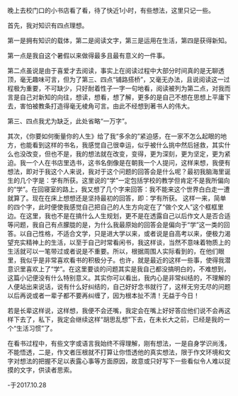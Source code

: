 晚上去校门口的小书店看了看，待了快近1小时，有些想法，这里只记一些。

首先，我对知识有四点理想。

第一是拥有知识的载体，第二是阅读文字，第三是运用在生活，第四是获得新知。

第一点是我自这个暑假以来做得最多且最有意义的一件事。

第二点虽说是由于喜爱才去阅读，事实上在阅读过程中大部分时间真的是无聊透顶，毫无趣味可言，但为了第三、四点“铺路搭桥”，又毫无办法，且说阅读这一过程极为重要，不可缺少，只好耐着性子一字一句地看，阅读被列为第二点，对我而言是自己对新知的向往，想读，想看，想了解，更多的是自己不想在思想上平庸下去，害怕被教条打造得毫无棱角可言。由此不经想到著书人的伟大。

第三、四点我尤为缺乏，此处省略“一万字”。

其次，《你要如何衡量你的人生》给了我“多余的”紧迫感，在一家不怎么起眼的地方，也能看到这样的书名，我感觉自己很幸运，似乎被什么挑中然后拯救，其实什么也没改变，但也不是，我的想法就在改变，变得，更为深刻，更为坚定，更为紧迫。我一个人在书店里选书，这书名倒像是在朝我一个人提问，这样来想，我便有想法，即对于我这个人来说，我对于这个问题的回答会是什么呢？最初我脑海里诞生的几个字是：学有所获。这里说的“学”一定包括学校的教学但肯定不是我所偏向的“学”。在回寝室的路上，我又想了几个字来回答：我不能来这个世界白白走一遭就算了。现在在床上想想还是坚持最初的回答，即：学有所获。
这样一来，简单的四个字，此时便使我感觉自己把自己的人生方向定在了“做个文人”这个框框里边。在这里，我也不是在搞什么人生规划，更不是在透露自己以后作文人是否合适等问题，我自己有点朦胧的是，为什么我最原始的回答会是偏向于“学”这一类的回答。以自己性格，不适合文学，只是进大学以来，或者说是自高考以来，便极力渴望充实精神上的生活，以至于自己时常看闲书，我这样谈，当然不意味着物质上的生活就可以一笔带过或者说是不重要。所以，根据周围人实际看到的，在他们眼里，我似乎是非常喜欢看书的积极分子。也许，就是最近的这样一些事，使得我潜意识里喜欢上了“学”。在这里要谈的问题其实是我自己都没搞明白的，不难想到，这篇小记便没有什么特别意义。其实你可以看出，我内心是非常纠结的，不理解的人便站出来说话，说有什么好纠结的，自己好好念书就行了，这样无穷无尽的问题以后再说或者一辈子都不要再纠缠了，因为根本扯不清！无益于今日！

若是长辈这样说，这样想，我便不会还嘴，我定会在嘴上好好答应他们说不会再这样下去了，私下，我定会继续这样“胡思乱想”下去，在未长大之前，已经是我的一个“生活习惯”了。

在看书过程中，有些文字或语言我始终不得理解，刚有想法，一是自身学识尚浅，不能悟透，二是，作文者压根就不打算让你悟透他的真实想法，限于作文环境和文字对想法的把握不足以表露心事等方面原因，故意或只好写下一些看似令人难以捉摸的文字，供读者思索。

-于2017.10.28
